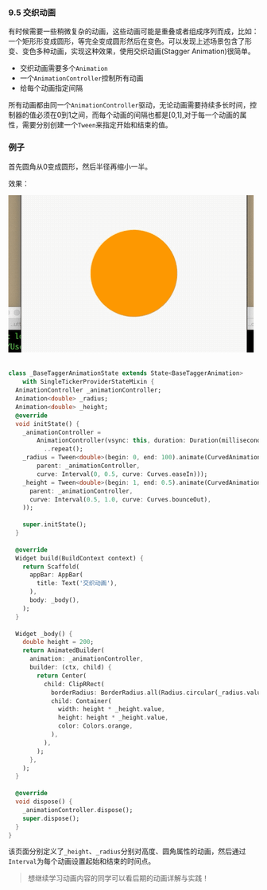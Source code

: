 ### 9.5 交织动画

有时候需要一些稍微复杂的动画，这些动画可能是重叠或者组成序列而成，比如：一个矩形形变成圆形，等完全变成圆形然后在变色。可以发现上述场景包含了形变、变色多种动画，实现这种效果，使用交织动画(Stagger Animation)很简单。

- 交织动画需要多个`Animation`
- 一个`AnimationController`控制所有动画
- 给每个动画指定间隔


所有动画都由同一个`AnimationController`驱动，无论动画需要持续多长时间，控制器的值必须在0到1之间，而每个动画的间隔也都是[0,1],对于每一个动画的属性，需要分别创建一个`Tween`来指定开始和结束的值。

### 例子
首先圆角从0变成圆形，然后半径再缩小一半。

效果：

![](../imgs/9.5-1.gif)


```dart

class _BaseTaggerAnimationState extends State<BaseTaggerAnimation>
    with SingleTickerProviderStateMixin {
  AnimationController _animationController;
  Animation<double> _radius;
  Animation<double> _height;
  @override
  void initState() {
    _animationController =
        AnimationController(vsync: this, duration: Duration(milliseconds: 4000))
          ..repeat();
    _radius = Tween<double>(begin: 0, end: 100).animate(CurvedAnimation(
        parent: _animationController,
        curve: Interval(0, 0.5, curve: Curves.easeIn)));
    _height = Tween<double>(begin: 1, end: 0.5).animate(CurvedAnimation(
      parent: _animationController,
      curve: Interval(0.5, 1.0, curve: Curves.bounceOut),
    ));

    super.initState();
  }

  @override
  Widget build(BuildContext context) {
    return Scaffold(
      appBar: AppBar(
        title: Text('交织动画'),
      ),
      body: _body(),
    );
  }

  Widget _body() {
    double height = 200;
    return AnimatedBuilder(
      animation: _animationController,
      builder: (ctx, child) {
        return Center(
          child: ClipRRect(
            borderRadius: BorderRadius.all(Radius.circular(_radius.value)),
            child: Container(
              width: height * _height.value,
              height: height * _height.value,
              color: Colors.orange,
            ),
          ),
        );
      },
    );
  }

  @override
  void dispose() {
    _animationController.dispose();
    super.dispose();
  }
}
```

该页面分别定义了`_height`、`_radius`分别对高度、圆角属性的动画，然后通过`Interval`为每个动画设置起始和结束的时间点。


> 想继续学习动画内容的同学可以看后期的动画详解与实践！